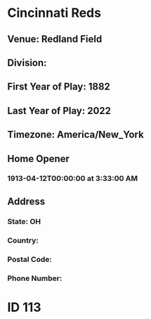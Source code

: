 # Cincinnati Reds
## Venue: Redland Field
## Division: 
## First Year of Play: 1882
## Last Year of Play: 2022
## Timezone: America/New_York
## Home Opener
### 1913-04-12T00:00:00 at 3:33:00 AM
## Address
### 
### State: OH
### Country: 
### Postal Code: 
### Phone Number: 
# ID 113